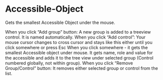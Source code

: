 # Accessible-Object
Gets the smallest Accessible Object under the mouse.

When you click “Add group” button:
  A new group is added to a treeview control. It is named automatically.
When you click “Add control”:
  Your mouse cursor changes to cross cursor and stays like this either until you click somewhere or press Esc
  When you click somewhere - it gets the smallest Accessible object under mouse. 
  It gets name, role and value for the accessible and adds it to the tree view under selected group (Control numbered globally, not within group).
When you click “Remove Group/Control” button:
  It removes either selected group or control from the list.
